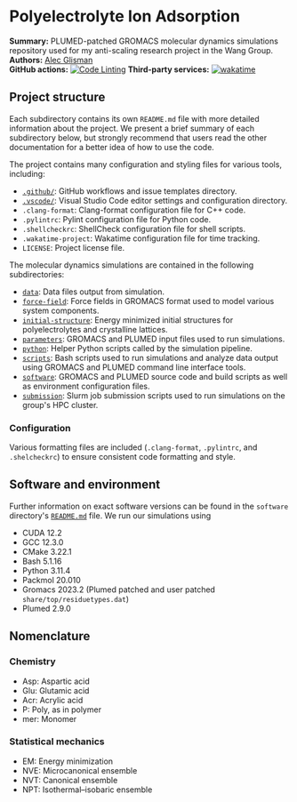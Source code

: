 # Polyelectrolyte Ion Adsorption

**Summary:** PLUMED-patched GROMACS molecular dynamics simulations repository used for my anti-scaling research project in the Wang Group.  
**Authors:** [Alec Glisman](https://github.com/alec-glisman)  
**GitHub actions:**
[![Code Linting](https://github.com/zgw-group/Polyelectrolyte-Ion-Adsorption/actions/workflows/code-linting.yml/badge.svg)](https://github.com/zgw-group/Polyelectrolyte-Ion-Adsorption/actions/workflows/code-linting.yml)
**Third-party services:**
[![wakatime](https://wakatime.com/badge/github/alec-glisman/Polyelectrolyte-Surface-Adsorption.svg)](https://wakatime.com/badge/github/alec-glisman/Polyelectrolyte-Surface-Adsorption)

## Project structure

Each subdirectory contains its own `README.md` file with more detailed information about the project.
We present a brief summary of each subdirectory below, but strongly recommend that users read the other documentation for a better idea of how to use the code.

The project contains many configuration and styling files for various tools, including:

* [`.github/`](./.github/READ.md): GitHub workflows and issue templates directory.
* [`.vscode/`](./.vscode/README.md): Visual Studio Code editor settings and configuration directory.
* `.clang-format`: Clang-format configuration file for C++ code.
* `.pylintrc`: Pylint configuration file for Python code.
* `.shellcheckrc`: ShellCheck configuration file for shell scripts.
* `.wakatime-project`: Wakatime configuration file for time tracking.
* `LICENSE`: Project license file.

The molecular dynamics simulations are contained in the following subdirectories:

* [`data`](./data/README.md): Data files output from simulation.
* [`force-field`](./force-field/README.md): Force fields in GROMACS format used to model various system components.
* [`initial-structure`](./intial-structure/README.md): Energy minimized initial structures for polyelectrolytes and crystalline lattices.
* [`parameters`](./parameters/README.md): GROMACS and PLUMED input files used to run simulations.
* [`python`](./python/README.md): Helper Python scripts called by the simulation pipeline.
* [`scripts`](./scripts/README.md): Bash scripts used to run simulations and analyze data output using GROMACS and PLUMED command line interface tools.
* [`software`](./software/README.md): GROMACS and PLUMED source code and build scripts as well as environment configuration files.
* [`submission`](./submission/README.md): Slurm job submission scripts used to run simulations on the group's HPC cluster.

### Configuration

Various formatting files are included (`.clang-format`, `.pylintrc`, and `.shelcheckrc`) to ensure consistent code formatting and style.

## Software and environment

Further information on exact software versions can be found in the `software` directory's [`README.md`](software/README.md) file.
We run our simulations using

* CUDA 12.2
* GCC 12.3.0
* CMake 3.22.1
* Bash 5.1.16
* Python 3.11.4
* Packmol 20.010
* Gromacs 2023.2 (Plumed patched and user patched `share/top/residuetypes.dat`)
* Plumed 2.9.0

## Nomenclature

### Chemistry

* Asp: Aspartic acid
* Glu: Glutamic acid
* Acr: Acrylic acid
* P: Poly, as in polymer
* mer: Monomer

### Statistical mechanics

* EM: Energy minimization
* NVE: Microcanonical ensemble
* NVT: Canonical ensemble
* NPT: Isothermal–isobaric ensemble
